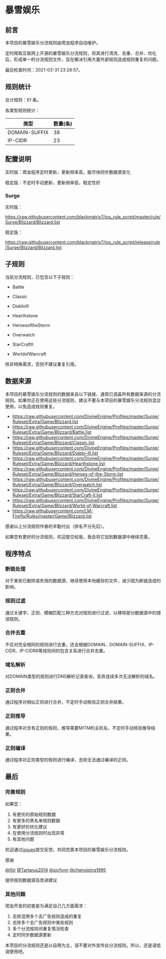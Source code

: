 # 暴雪娱乐

## 前言

本项目的暴雪娱乐分流规则由爬虫程序自动维护。

定时爬取互联网上开源的暴雪娱乐分流规则，将其进行清洗、去重、合并、优化后，形成单一的分流规则文件，旨在解决引用大量外部规则造成规则重复的问题。

最后检查时间：2021-03-31 23:28:57。

## 规则统计

总计规则：61 条。

各类型规则统计：

| 类型 | 数量(条) |
| ---- | ---- |
| DOMAIN-SUFFIX | 38 |
| IP-CIDR | 23 |
## 配置说明

实时版：爬虫程序定时更新，更新频率高，能尽快同步数据源变化

稳定版：不定时手动更新，更新频率低，稳定性好

### Surge 
实时版：

https://raw.githubusercontent.com/blackmatrix7/ios_rule_script/master/rule/Surge/Blizzard/Blizzard.list

稳定版：

https://raw.githubusercontent.com/blackmatrix7/ios_rule_script/release/rule/Surge/Blizzard/Blizzard.list

## 子规则

当前分流规则，已包含以下子规则：

- Battle

- Classic

- DiabloIII

- Hearthstone

- HeroesoftheStorm

- Overwatch

- StarCraftII

- WorldofWarcraft

除非特殊需求，否则不建议重复引用。


## 数据来源

本项目的暴雪娱乐分流规则的数据来自以下链接，通常已涵盖所有数据来源的分流规则。如果你正在使用这些分流规则，建议不要与本项目的暴雪娱乐分流规则混合使用，以免造成规则重复。

- https://raw.githubusercontent.com/DivineEngine/Profiles/master/Surge/Ruleset/Extra/Game/Blizzard.list
- https://raw.githubusercontent.com/DivineEngine/Profiles/master/Surge/Ruleset/Extra/Game/Blizzard/Battle.list
- https://raw.githubusercontent.com/DivineEngine/Profiles/master/Surge/Ruleset/Extra/Game/Blizzard/Classic.list
- https://raw.githubusercontent.com/DivineEngine/Profiles/master/Surge/Ruleset/Extra/Game/Blizzard/Diablo-III.list
- https://raw.githubusercontent.com/DivineEngine/Profiles/master/Surge/Ruleset/Extra/Game/Blizzard/Hearthstone.list
- https://raw.githubusercontent.com/DivineEngine/Profiles/master/Surge/Ruleset/Extra/Game/Blizzard/Heroes-of-the-Storm.list
- https://raw.githubusercontent.com/DivineEngine/Profiles/master/Surge/Ruleset/Extra/Game/Blizzard/Overwatch.list
- https://raw.githubusercontent.com/DivineEngine/Profiles/master/Surge/Ruleset/Extra/Game/Blizzard/StarCraft-II.list
- https://raw.githubusercontent.com/DivineEngine/Profiles/master/Surge/Ruleset/Extra/Game/Blizzard/World-of-Warcraft.list
- https://raw.githubusercontent.com/LM-Firefly/Rules/master/Game/Blizzard.list


感谢以上分流规则作者的辛勤付出（排名不分先后）。

如果您有更好的分流规则，欢迎提交给我，我会将它加到数据源中继续完善。

## 程序特点

### 断链处理

对于某些已删除或失效的数据源，继续使用本地缓存的文件，减少因为断链造成的影响。

### 规则过滤

通过关键字、正则、模糊匹配三种方式对规则进行过滤，以移除部分数据源中的错误规则。

### 合并去重

不仅对完全相同的规则进行去重，还会根据DOMAIN、DOMAIN-SUFFIX、IP-CIDR、IP-CIDR6等规则间的包含关系进行合并去重。

### 域名解析

对DOMAIN类型的规则进行DNS解析记录查询，丢弃连续多次无法解析的域名。

### 正则合并

通过程序对相似正则进行合并，不定时手动核验正则合并结果。

### 正则推导

通过程序对含有正则的规则，推导需要MITM的主机名，不定时手动核验推导结果。

### 正则编译

通过程序对正则类型的规则进行编译，去除无法通过编译的正则。

## 最后

### 完善规则

如果您：

1. 有更优的原始规则数据
2. 有更多的黑名单规则数据
3. 有更好的优化建议
4. 在使用分流规则时出现异常
5. 有其他问题

欢迎通过[issues](https://github.com/blackmatrix7/ios_rule_script/issues/new)提交反馈，共同完善本项目的暴雪娱乐分流规则。

感谢

[@fiiir](https://github.com/fiiir) [@Tartarus2014](https://github.com/Tartarus2014) [@zjcfynn](https://github.com/zjcfynn) [@chenyiping1995](https://github.com/chenyiping1995) 

提供规则数据源及改进建议

### 其他问题

爬虫开发的初衷是为满足自己几方面需求：

1. 去除混用多个去广告规则造成的重复
2. 去除多个去广告规则中某些规则
3. 多个分流规则间重复情况检查
4. 定时同步数据源更新

本项目的分流规则还是以自用为主，请不要对外宣传此分流规则。所以，还是请低调使用吧。